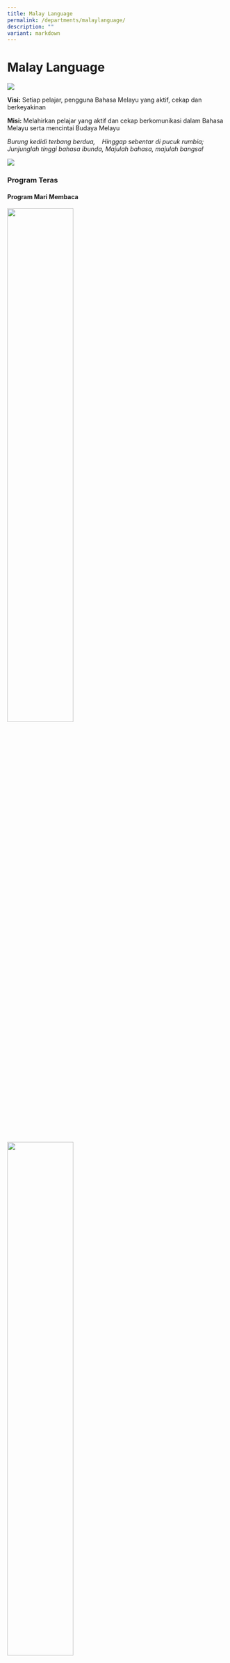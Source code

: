 ```yaml
---
title: Malay Language
permalink: /departments/malaylanguage/
description: ""
variant: markdown
---
```

# **Malay Language**
![](/images/malay%20department%202023.jpg)

**Visi:**&nbsp;Setiap pelajar, pengguna Bahasa Melayu yang aktif, cekap dan berkeyakinan

**Misi:**&nbsp;Melahirkan pelajar yang aktif dan cekap berkomunikasi dalam Bahasa Melayu serta mencintai Budaya Melayu

_Burung kedidi terbang berdua,_&nbsp;&nbsp;&nbsp;
_Hinggap sebentar di pucuk rumbia;_
_Junjunglah tinggi bahasa ibunda,_
_Majulah bahasa, majulah bangsa!_

![](/images/malay%20department%2020231.jpg)

### Program Teras

#### Program Mari Membaca 
 <img src="/images/malay%20department%2020232.jpg" style="width:55%">    
 
<img src="/images/malay%20department%2020233.jpg" style="width:55%">    

Memupuk minat membaca dalam kalangan murid.
Menanam perasaan menggemari buku. Mewujudkan budaya membaca di sekolah.

####  Program Aplikasi Pembelajaran (ALP)
<img src="/images/malay%20department%2020234.jpg" style="width:55%">    
<img src="/images/malay%20department%2020235.jpg" style="width:55%">    
<img src="/images/malay%20department%2020236.jpg" style="width:55%">    
<img src="/images/malay%20department%2020237.jpg" style="width:55%">    
<img src="/images/malay%20department%2020238.jpg" style="width:55%">    
<img src="/images/malay%20department%2020239.jpg" style="width:55%">    

Membangunkan komunikator yang yakin melalui kewartawanan dan penyiaran media
 
 **Penggunaan Informasi, Komunikasi dan Teknologi**
 
<img src="/images/malay%20department%20202310.jpg" style="width:55%">    
<img src="/images/malay%20department%20202311jpg.jpg" style="width:55%">    
      
Memanfaatkan kemampuan ICT&nbsp; untuk meningkatkan kecekapan dan kemahiran komunikasi dan kolaborasi

####    Lain-lain Program
Program Dwi Minggu Bahasa Ibunda Sambutan Hari Raya Aidilfitri Pendedahan Teater Kembara Ilmu Jejak Budaya dan Warisan Peraduan dan Pertandingan

Berinteraksi dalam suasana bahasa yang autentik
Menyemarakkan keseronokan dalam pembelajaran
# <img src="/images/malay%20department%20202312.jpg" style="width:55%">    <img src="/images/malay%20department%20202313.jpg" style="width:55%">    <img src="/images/malay%20department%20202314.jpg" style="width:55%">     <img src="/images/malay%20department%20202315.jpg" style="width:55%">     <img src="/images/malay%20department%20202316.jpg" style="width:55%">    <img src="/images/malay%20department%20202317.jpg" style="width:55%">    <img src="/images/malay%20department%20202318.jpg" style="width:55%">    <img src="/images/malay%20department%20202319.jpg" style="width:55%">     <img src="/images/malay%20department%20202320.jpg" style="width:55%">     <img src="/images/malay%20department%20202321.jpg" style="width:55%">    <img src="/images/malay%20department%20202322.jpg" style="width:55%">    <img src="/images/malay%20department%20202323.jpg" style="width:55%">   <img src="/images/malay%20department%20202324.jpg" style="width:55%">   <img src="/images/malay%20department%20202325.jpg" style="width:55%">    <img src="/images/malay%20department%20202326.jpg" style="width:55%">

##### Achievement and Awards

